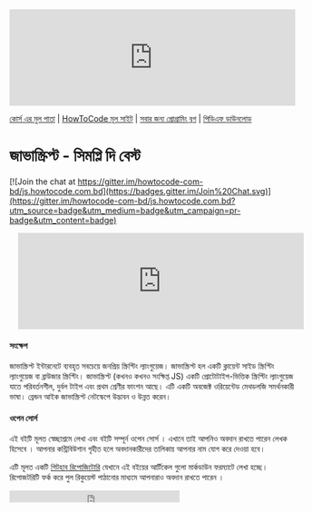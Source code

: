 <iframe scrolling="auto" frameborder="0" style="border:none; overflow:hidden; height:170px; width:100%;" allowTransparency="true" src="http://www.howtocode.com.bd/like.html"></iframe> 

[কোর্স এর মুল পাতা](http://js.howtocode.com.bd/) | [HowToCode মূল সাইট](http://www.howtocode.com.bd/) | [সবার জন্য প্রোগ্রামিং ব্লগ](http://blog.howtocode.com.bd/) | [পিডিএফ ডাউনলোড](https://www.gitbook.com/download/pdf/book/howtocode-com-bd/-js)     

# জাভাস্ক্রিপ্ট - সিমপ্লি দি বেস্ট

[![Join the chat at https://gitter.im/howtocode-com-bd/js.howtocode.com.bd](https://badges.gitter.im/Join%20Chat.svg)](https://gitter.im/howtocode-com-bd/js.howtocode.com.bd?utm_source=badge&utm_medium=badge&utm_campaign=pr-badge&utm_content=badge)

<iframe scrolling="auto" frameborder="0" style="border:none; overflow:hidden; height:170px; width:100%; margin-left: 15;" allowTransparency="true" src="http://api.howtocode.com.bd/contrib/js"></iframe> 


#### সংক্ষেপ

জাভাস্ক্রিপ্ট ইন্টারনেটে ব্যবহৃত সবচেয়ে জনপ্রিয় স্ক্রিপ্টিং ল্যাংগুয়েজ। জাভাস্ক্রিপ্ট হল একটি ক্লায়েন্ট সাইড স্ক্রিপ্টিং ল্যাংগুয়েজ বা ব্রাউজার স্ক্রিপ্টিং। জাভাস্ক্রিপ্ট (কখনও কখনও সংক্ষিপ্ত JS) একটি প্রোটোটাইপ-ভিত্তিক স্ক্রিপ্টিং ল্যাংগুয়েজ যাতে পরিবর্তনশীল, দুর্বল টাইপ এবং প্রথম শ্রেণীর ফাংশন আছে। এটি একটি অবজেক্ট ওরিয়েন্টেড মেথডলজি সমর্থনকারী ভাষা।
ব্রেন্ডন আইক জাভাস্ক্রিপ্ট নেটস্কেপে উদ্ভাবন ও উন্নত করেন।

#### ওপেন সোর্স

এই বইটি মূলত স্বেচ্ছাশ্রমে লেখা এবং বইটি সম্পূর্ন ওপেন সোর্স । এখানে তাই আপনিও অবদান রাখতে পারেন লেখক হিসেবে । আপনার কন্ট্রিবিউশান গৃহীত হলে অবদানকারীদের তালিকায় আপনার নাম যোগ করে দেওয়া হবে।

এটি মূলত একটি [গিটহাব রিপোজিটোরি](https://github.com/howtocode-com-bd/js.howtocode.com.bd) যেখানে এই বইয়ের আর্টিকেল গুলো মার্কডাউন ফরম্যাটে লেখা হচ্ছে। রিপোজটরিটি ফর্ক করে পুল রিকুয়েস্ট পাঠানোর মাধ্যমে আপনারাও অবদান রাখতে পারেন ।

<iframe src="https://www.facebook.com/plugins/like.php?href=http%3A%2F%2Fjs.howtocode.com.bd&amp;width&amp;layout=button_count&amp;action=like&amp;show_faces=false&amp;share=true&amp;height=21&amp;appId=353725671441956" scrolling="no" frameborder="0" style="border:none; overflow:hidden; height:21px;" allowTransparency="true"></iframe>
